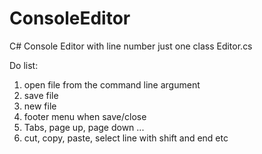 # ConsoleEditor
C# Console Editor with line number
just one class Editor.cs


Do list:
1. open file from the command line argument
2. save file
3. new file
3. footer menu when save/close
4. Tabs, page up, page down ...
5. cut, copy, paste, select line with shift and end etc

